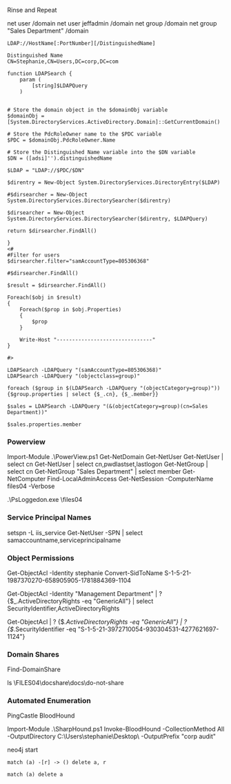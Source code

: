 Rinse and Repeat

net user /domain
net user jeffadmin /domain
net group /domain
net group "Sales Department" /domain

```
LDAP://HostName[:PortNumber][/DistinguishedName]
```

```
Distinguished Name
CN=Stephanie,CN=Users,DC=corp,DC=com
```

```
function LDAPSearch {
    param (
        [string]$LDAPQuery
    )


# Store the domain object in the $domainObj variable
$domainObj = [System.DirectoryServices.ActiveDirectory.Domain]::GetCurrentDomain()

# Store the PdcRoleOwner name to the $PDC variable
$PDC = $domainObj.PdcRoleOwner.Name

# Store the Distinguished Name variable into the $DN variable
$DN = ([adsi]'').distinguishedName

$LDAP = "LDAP://$PDC/$DN"

$direntry = New-Object System.DirectoryServices.DirectoryEntry($LDAP)

#$dirsearcher = New-Object System.DirectoryServices.DirectorySearcher($direntry)

$dirsearcher = New-Object System.DirectoryServices.DirectorySearcher($direntry, $LDAPQuery)

return $dirsearcher.FindAll()

}
<#
#Filter for users
$dirsearcher.filter="samAccountType=805306368"

#$dirsearcher.FindAll()

$result = $dirsearcher.FindAll()

Foreach($obj in $result)
{
    Foreach($prop in $obj.Properties)
    {
        $prop
    }

    Write-Host "-------------------------------"
}

#>

LDAPSearch -LDAPQuery "(samAccountType=805306368)"
LDAPSearch -LDAPQuery "(objectclass=group)"

foreach ($group in $(LDAPSearch -LDAPQuery "(objectCategory=group)")) {$group.properties | select {$_.cn}, {$_.member}}

$sales = LDAPSearch -LDAPQuery "(&(objectCategory=group)(cn=Sales Department))"

$sales.properties.member
```

### Powerview

Import-Module .\PowerView.ps1
Get-NetDomain
Get-NetUser
Get-NetUser | select cn
Get-NetUser | select cn,pwdlastset,lastlogon
Get-NetGroup | select cn
Get-NetGroup "Sales Department" | select member
Get-NetComputer
Find-LocalAdminAccess
Get-NetSession -ComputerName files04 -Verbose


.\PsLoggedon.exe \\files04

### Service Principal Names

setspn -L iis_service
Get-NetUser -SPN | select samaccountname,serviceprincipalname

### Object Permissions

Get-ObjectAcl -Identity stephanie
Convert-SidToName S-1-5-21-1987370270-658905905-1781884369-1104

Get-ObjectAcl -Identity "Management Department" | ? {$_.ActiveDirectoryRights -eq "GenericAll"} | select SecurityIdentifier,ActiveDirectoryRights

Get-ObjectAcl | ? {$_.ActiveDirectoryRights -eq "GenericAll"} | ? {$_.SecurityIdentifier -eq "S-1-5-21-3972710054-930304531-4277621697-1124"}
### Domain Shares

Find-DomainShare

ls \\FILES04\docshare\docs\do-not-share

### Automated Enumeration

PingCastle
BloodHound

Import-Module .\SharpHound.ps1
Invoke-BloodHound -CollectionMethod All -OutputDirectory C:\Users\stephanie\Desktop\ -OutputPrefix "corp audit"

neo4j start

```
match (a) -[r] -> () delete a, r

match (a) delete a
```
